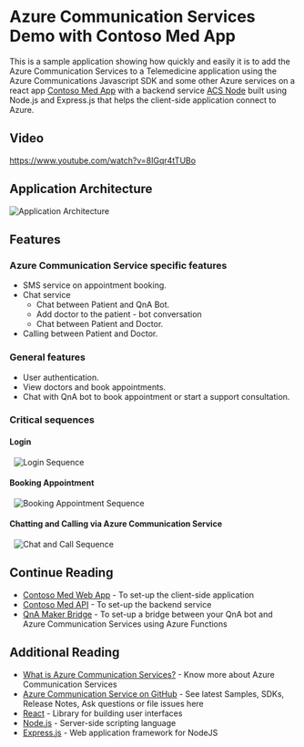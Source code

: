 # Azure Communication Services Demo with Contoso Med App

This is a sample application showing how quickly and easily it is to add the Azure Communication Services to a Telemedicine application using the Azure Communications Javascript SDK and some other Azure services on a react app [Contoso Med App](./contoso-web-app/) with a backend service [ACS Node](./contoso-node-api) built using Node.js and Express.js that helps the client-side application connect to Azure.

## Video 
https://www.youtube.com/watch?v=8IGqr4tTUBo

## Application Architecture
![Application Architecture](./docs/application-architecture.png)

## Features
### Azure Communication Service specific features
- SMS service on appointment booking.
- Chat service
    - Chat between Patient and QnA Bot.
    - Add doctor to the patient - bot conversation
    - Chat between Patient and Doctor.
- Calling between Patient and Doctor.

### General features
- User authentication.
- View doctors and book appointments.
- Chat with QnA bot to book appointment or start a support consultation.

### Critical sequences
#### Login
&nbsp;
![Login Sequence](./docs/sequence-diagrams/login.drawio.svg)
&nbsp;
#### Booking Appointment
&nbsp;
![Booking Appointment Sequence](./docs/sequence-diagrams/book-appointment.drawio.svg)
&nbsp;
#### Chatting and Calling via Azure Communication Service
&nbsp;
![Chat and Call Sequence](./docs/sequence-diagrams/conversation.drawio.svg)
&nbsp;
## Continue Reading
- [Contoso Med Web App](./contoso-web-app/) - To set-up the client-side application
- [Contoso Med API](./contoso-node-api) - To set-up the backend service
- [QnA Maker Bridge](./contoso-az-functions) - To set-up a bridge between your QnA bot and Azure Communication Services using Azure Functions

## Additional Reading
- [What is Azure Communication Services?](https://docs.microsoft.com/en-us/azure/communication-services/overview#compare-azure-communication-services) - Know more about Azure Communication Services
- [Azure Communication Service on GitHub](https://github.com/Azure/Communication) - See latest Samples, SDKs, Release Notes, Ask questions or file issues here
- [React](https://reactjs.org/) - Library for building user interfaces
- [Node.js](https://nodejs.org/) - Server-side scripting language
- [Express.js](https://expressjs.com/) - Web application framework for NodeJS